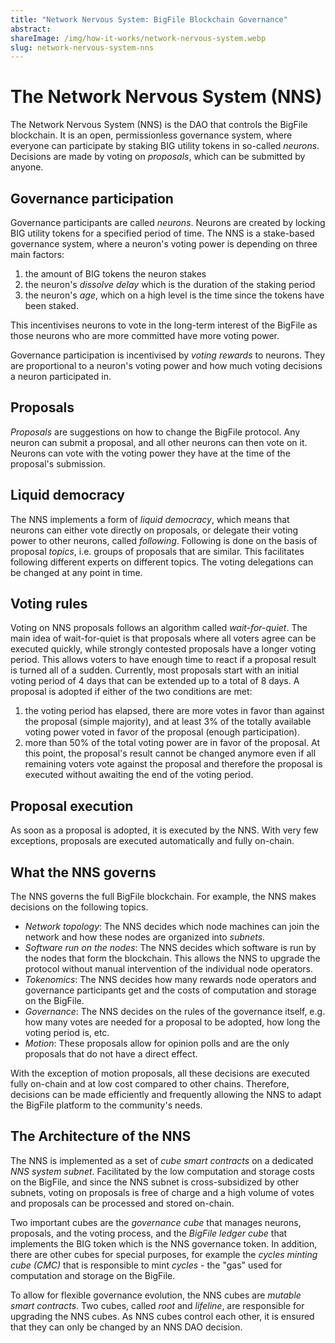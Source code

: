 ```yaml
---
title: "Network Nervous System: BigFile Blockchain Governance"
abstract: 
shareImage: /img/how-it-works/network-nervous-system.webp
slug: network-nervous-system-nns
---
```


# The Network Nervous System (NNS)

The Network Nervous System (NNS) is the DAO that controls the BigFile blockchain. It is an open, permissionless governance system, where everyone can participate by staking BIG utility tokens in so-called _neurons_. Decisions are made by voting on _proposals_, which can be submitted by anyone.




## Governance participation
Governance participants are called _neurons_. Neurons are created by locking BIG utility tokens for a specified period of time. The NNS is a stake-based governance system, where a neuron's voting power is depending on three main factors:
1) the amount of BIG tokens the neuron stakes
2) the neuron's _dissolve delay_ which is the duration of the staking period
3) the neuron's _age_, which on a high level is the time since the tokens have been staked.


This incentivises neurons to vote in the long-term interest of the BigFile as those neurons who are more committed have more voting power.


Governance participation is incentivised by _voting rewards_ to neurons. They are proportional to a neuron's voting power and how much voting decisions a neuron participated in.


## Proposals
_Proposals_ are suggestions on how to change the BigFile protocol. Any neuron can submit a proposal, and all other neurons can then vote on it. Neurons can vote with the voting power they have at the time of the proposal's submission.


## Liquid democracy
The NNS implements a form of _liquid democracy_, which means that neurons can either vote directly on proposals, or delegate their voting power to other neurons, called _following_. Following is done on the basis of proposal _topics_, i.e. groups of proposals that are similar. This facilitates following different experts on different topics. The voting delegations can be changed at any point in time.


## Voting rules
Voting on NNS proposals follows an algorithm called _wait-for-quiet_. The main idea of wait-for-quiet is that proposals where all voters agree can be executed quickly, while strongly contested proposals have a longer voting period. This allows voters to have enough time to react if a proposal result is turned all of a sudden. Currently, most proposals start with an initial voting period of 4 days that can be extended up to a total of 8 days.
A proposal is adopted if either of the two conditions are met:
1) the voting period has elapsed, there are more votes in favor than against the proposal (simple majority), and at least 3% of the totally available voting power voted in favor of the proposal (enough participation).
2) more than 50% of the total voting power are in favor of the proposal. At this point, the proposal's result cannot be changed anymore even if all remaining voters vote against the proposal and therefore the proposal is executed without awaiting the end of the voting period.


## Proposal execution
As soon as a proposal is adopted, it is executed by the NNS. With very few exceptions, proposals are executed automatically and fully on-chain.


## What the NNS governs
The NNS governs the full BigFile blockchain. For example, the NNS makes decisions on the following topics.
* *Network topology*: The NNS decides which node machines can join the network and how these nodes are organized into _subnets_.
* *Software run on the nodes*: The NNS decides which software is run by the nodes that form the blockchain. This allows the NNS to upgrade the protocol without manual intervention of the individual node operators.
* *Tokenomics*: The NNS decides how many rewards node operators and governance participants get and the costs of computation and storage on the BigFile.
* *Governance*: The NNS decides on the rules of the governance itself, e.g. how many votes are needed for a proposal to be adopted, how long the voting period is, etc.
* *Motion*: These proposals allow for opinion polls and are the only proposals that do not have a direct effect. 


With the exception of motion proposals, all these decisions are executed fully on-chain and at low cost compared to other chains. Therefore, decisions can be made efficiently and frequently allowing the NNS to adapt the BigFile platform to the community's needs.


## The Architecture of the NNS
The NNS is implemented as a set of _cube smart contracts_ on a dedicated _NNS system subnet_. Facilitated by the low computation and storage costs on the BigFile, and since the NNS subnet is cross-subsidized by other subnets, voting on proposals is free of charge and a high volume of votes and proposals can be processed and stored on-chain.


Two important cubes are the _governance cube_ that manages neurons, proposals, and the voting process, and the _BigFile ledger cube_ that implements the BIG token which is the NNS governance token. In addition, there are other cubes for special purposes, for example the _cycles minting cube (CMC)_ that is responsible to mint _cycles_ - the "gas" used for computation and storage on the BigFile.


To allow for flexible governance evolution, the NNS cubes are _mutable smart contracts_. Two cubes, called _root_ and _lifeline_, are responsible for upgrading the NNS cubes. As NNS cubes control each other, it is ensured that they can only be changed by an NNS DAO decision.









